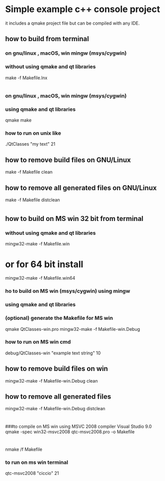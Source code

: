 # Simple example c++ console project
it includes a qmake project file
but can be compiled with any IDE.
## how to build from terminal
### on gnu/linux , macOS, win mingw (msys/cygwin)
### without using qmake and qt libraries
make -f Makefile.lnx
#
### on gnu/linux , macOS, win mingw (msys/cygwin)
### using qmake and qt libraries
qmake
make
### how to run on unix like
./QtClasses "my text" 21
## how to remove build files on GNU/Linux
make -f Makefile clean
## how to remove all generated files on GNU/Linux
make -f Makefile distclean
#
## how to build on MS win 32 bit from terminal
### without using qmake and qt libraries
mingw32-make -f Makefile.win
# or for 64 bit install
mingw32-make -f Makefile.win64
### ho to build on MS win (msys/cygwin)  using mingw 
### using qmake and qt libraries
### (optional) generate the Makefile for MS win
qmake QtClasses-win.pro
mingw32-make -f Makefile-win.Debug
### how to run on MS win cmd
debug/QtClasses-win "example text string" 10
## how to remove build files on win
mingw32-make -f Makefile-win.Debug clean
## how to remove all generated files
mingw32-make -f Makefile-win.Debug distclean
#
###to compile on MS win using MSVC 2008 compiler Visual Studio 9.0
qmake -spec win32-msvc2008 qtc-msvc2008.pro -o Makefile
#
nmake /f Makefile
### to run on ms win terminal
qtc-msvc2008 "ciccio" 21

